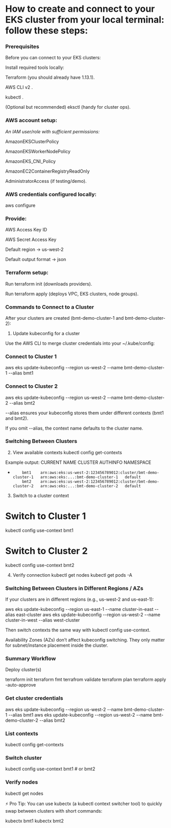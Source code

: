 # How to create and connect to your EKS cluster from your local terminal: follow these steps:

### Prerequisites

Before you can connect to your EKS clusters:

Install required tools locally:

Terraform
 (you should already have 1.13.1).

AWS CLI v2
.

kubectl
.

(Optional but recommended) eksctl
 (handy for cluster ops).

### AWS account setup:

*An IAM user/role with sufficient permissions:*

AmazonEKSClusterPolicy

AmazonEKSWorkerNodePolicy

AmazonEKS_CNI_Policy

AmazonEC2ContainerRegistryReadOnly

AdministratorAccess (if testing/demo).

### AWS credentials configured locally:

aws configure


### Provide:

AWS Access Key ID

AWS Secret Access Key

Default region → us-west-2

Default output format → json

### Terraform setup:

Run terraform init (downloads providers).

Run terraform apply (deploys VPC, EKS clusters, node groups).

### Commands to Connect to a Cluster

After your clusters are created (bmt-demo-cluster-1 and bmt-demo-cluster-2):

1. Update kubeconfig for a cluster

Use the AWS CLI to merge cluster credentials into your ~/.kube/config:

### Connect to Cluster 1
aws eks update-kubeconfig --region us-west-2 --name bmt-demo-cluster-1 --alias bmt1

### Connect to Cluster 2
aws eks update-kubeconfig --region us-west-2 --name bmt-demo-cluster-2 --alias bmt2


--alias ensures your kubeconfig stores them under different contexts (bmt1 and bmt2).

If you omit --alias, the context name defaults to the cluster name.

### Switching Between Clusters
2. View available contexts
kubectl config get-contexts

Example output:
CURRENT   NAME    CLUSTER                 AUTHINFO              NAMESPACE
*         bmt1    arn:aws:eks:us-west-2:123456789012:cluster/bmt-demo-cluster-1   arn:aws:eks:...:bmt-demo-cluster-1   default
          bmt2    arn:aws:eks:us-west-2:123456789012:cluster/bmt-demo-cluster-2   arn:aws:eks:...:bmt-demo-cluster-2   default

3. Switch to a cluster context
# Switch to Cluster 1
kubectl config use-context bmt1

# Switch to Cluster 2
kubectl config use-context bmt2

4. Verify connection
kubectl get nodes
kubectl get pods -A

### Switching Between Clusters in Different Regions / AZs

If your clusters are in different regions (e.g., us-west-2 and us-east-1):

aws eks update-kubeconfig --region us-east-1 --name cluster-in-east --alias east-cluster
aws eks update-kubeconfig --region us-west-2 --name cluster-in-west --alias west-cluster


Then switch contexts the same way with kubectl config use-context.

Availability Zones (AZs) don’t affect kubeconfig switching.
They only matter for subnet/instance placement inside the cluster.

### Summary Workflow

Deploy cluster(s)

terraform init
terraform fmt
terrafrom validate
terraform plan
terraform apply -auto-approve


### Get cluster credentials

aws eks update-kubeconfig --region us-west-2 --name bmt-demo-cluster-1 --alias bmt1
aws eks update-kubeconfig --region us-west-2 --name bmt-demo-cluster-2 --alias bmt2


### List contexts

kubectl config get-contexts


### Switch cluster

kubectl config use-context bmt1   # or bmt2


### Verify nodes

kubectl get nodes


⚡ Pro Tip: You can use kubectx (a kubectl context switcher tool) to quickly swap between clusters with short commands:

kubectx bmt1
kubectx bmt2

